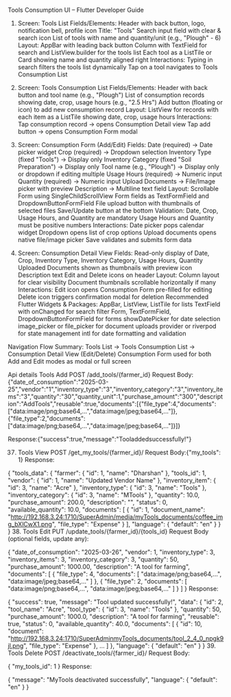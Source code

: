 Tools Consumption UI – Flutter Developer Guide
1. Screen: Tools List
Fields/Elements:
Header with back button, logo, notification bell, profile icon
Title: "Tools"
Search input field with clear & search icon
List of tools with name and quantity/unit (e.g., "Plough" - 6)
Layout:
AppBar with leading back button
Column with TextField for search and ListView.builder for the tools list
Each tool as a ListTile or Card showing name and quantity aligned right
Interactions:
Typing in search filters the tools list dynamically
Tap on a tool navigates to Tools Consumption List

2. Screen: Tools Consumption List
Fields/Elements:
Header with back button and tool name (e.g., "Plough")
List of consumption records showing date, crop, usage hours (e.g., "2.5 Hrs")
Add button (floating or icon) to add new consumption record
Layout:
ListView for records with each item as a ListTile showing date, crop, usage hours
Interactions:
Tap consumption record → opens Consumption Detail view
Tap add button → opens Consumption Form modal

3. Screen: Consumption Form (Add/Edit)
Fields:
Date (required) → Date picker widget
Crop (required) → Dropdown selection
Inventory Type (fixed "Tools") → Display only
Inventory Category (fixed "Soil Preparation") → Display only
Tool name (e.g., "Plough") → Display only or dropdown if editing multiple
Usage Hours (required) → Numeric input
Quantity (required) → Numeric input
Upload Documents → File/Image picker with preview
Description → Multiline text field
Layout:
Scrollable Form using SingleChildScrollView
Form fields as TextFormField and DropdownButtonFormField
File upload button with thumbnails of selected files
Save/Update button at the bottom
Validation:
Date, Crop, Usage Hours, and Quantity are mandatory
Usage Hours and Quantity must be positive numbers
Interactions:
Date picker pops calendar widget
Dropdown opens list of crop options
Upload documents opens native file/image picker
Save validates and submits form data

4. Screen: Consumption Detail View
Fields:
Read-only display of Date, Crop, Inventory Type, Inventory Category, Usage Hours, Quantity
Uploaded Documents shown as thumbnails with preview icon
Description text
Edit and Delete icons on header
Layout:
Column layout for clear visibility
Document thumbnails scrollable horizontally if many
Interactions:
Edit icon opens Consumption Form pre-filled for editing
Delete icon triggers confirmation modal for deletion
Recommended Flutter Widgets & Packages:
AppBar, ListView, ListTile for lists
TextField with onChanged for search filter
Form, TextFormField, DropdownButtonFormField for forms
showDatePicker for date selection
image_picker or file_picker for document uploads
provider or riverpod for state management
intl for date formatting and validation

Navigation Flow Summary:
Tools List → Tools Consumption List → Consumption Detail View (Edit/Delete)
Consumption Form used for both Add and Edit modes as modal or full screen


Api details 
Tools Add
POST /add_tools/{farmer_id}
Request Body:{"date_of_consumption":"2025-03-25","vendor":"1","inventory_type":"3","inventory_category":"3","inventory_items":"3","quantity":"30","quantity_unit":1,"purchase_amount":"300","description":"AddTools","reusable":true,"documents":[{"file_type":4,"documents":["data:image/png;base64,...","data:image/jpeg;base64,..."]},{"file_type":2,"documents":["data:image/png;base64,...","data:image/jpeg;base64,..."]}]}

Response:{"success":true,"message":"Tooladdedsuccessfully!"}


37. Tools View
POST /get_my_tools/{farmer_id}/
Request Body:{"my_tools": 1}
Response: 

{
  "tools_data": {
    "farmer": { "id": 1, "name": "Dharshan" },
    "tools_id": 1,
    "vendor": { "id": 1, "name": "Updated Vendor Name" },
    "inventory_item": { "id": 3, "name": "Acre" },
    "inventory_type": { "id": 3, "name": "Tools" },
    "inventory_category": { "id": 3, "name": "MTools" },
    "quantity": 10.0,
    "purchase_amount": 200.0,
    "description": "",
    "status": 0,
    "available_quantity": 10.0,
    "documents": [
      {
        "id": 1,
        "document_name": "http://192.168.3.24:1710/SuperAdmin/media/myTools_documents/coffee_img_bXlCwX1.png",
        "file_type": "Expense"
      }
    ],
    "language": { "default": "en" }
  }
}
38. Tools Edit
PUT /update_tools/{farmer_id}/{tools_id}
Request Body (optional fields, update any):


{
  "date_of_consumption": "2025-03-26",
  "vendor": 1,
  "inventory_type": 3,
  "inventory_items": 3,
  "inventory_category": 3,
  "quantity": 50,
  "purchase_amount": 1000.00,
  "description": "A tool for farming",
  "documents": [
    {
      "file_type": 4,
      "documents": [
        "data:image/png;base64,...",
        "data:image/jpeg;base64,..."
      ]
    },
    {
      "file_type": 2,
      "documents": [
        "data:image/png;base64,...",
        "data:image/jpeg;base64,..."
      ]
    }
  ]
}
Response:


{
  "success": true,
  "message": "Tool updated successfully!",
  "data": {
    "id": 2,
    "tool_name": "Acre",
    "tool_type": { "id": 3, "name": "Tools" },
    "quantity": 50,
    "purchase_amount": 1000.0,
    "description": "A tool for farming",
    "reusable": true,
    "status": 0,
    "available_quantity": 40.0,
    "documents": [
      {
        "id": 10,
        "document": "http://192.168.3.24:1710/SuperAdminmyTools_documents/tool_2_4_0_npgk9jl.png",
        "file_type": "Expense"
      },
      ...
    ]
  },
  "language": { "default": "en" }
}
39. Tools Delete
POST /deactivate_tools/{farmer_id}/
Request Body:


{
  "my_tools_id": 1
}
Response:


{
  "message": "MyTools deactivated successfully",
  "language": { "default": "en" }
}
